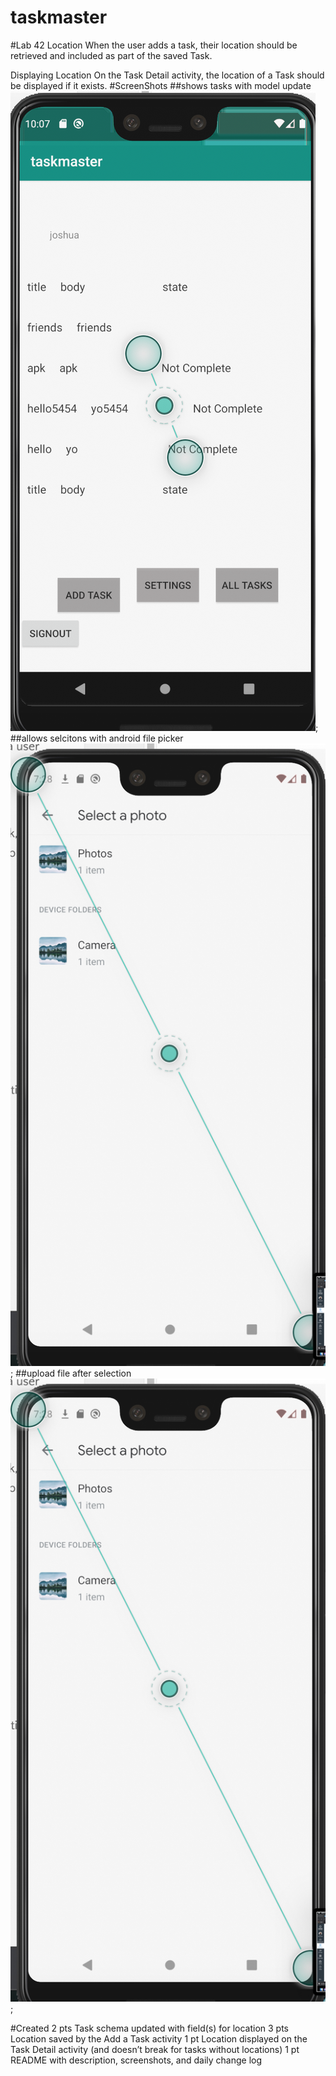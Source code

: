 # taskmaster

#Lab 42
Location
When the user adds a task, their location should be retrieved and included as part of the saved Task.

Displaying Location
On the Task Detail activity, the location of a Task should be displayed if it exists.
#ScreenShots
##shows tasks with model update
![HomePage](/images/usernameandlogout.png);
##allows selcitons with android file picker
![HomePage](/images/chosoeimage.png);
##upload file after selection
![HomePage](/images/chosoeimage.png);

#Created
2 pts Task schema updated with field(s) for location
3 pts Location saved by the Add a Task activity
1 pt Location displayed on the Task Detail activity (and doesn’t break for tasks without locations)
1 pt README with description, screenshots, and daily change log